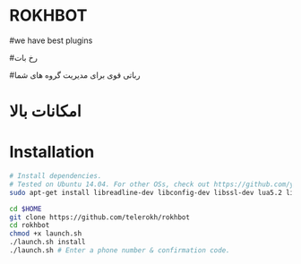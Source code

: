 # ROKHBOT

#we have best plugins 
 
#رخ بات 

#رباتی قوی برای مدیریت گروه های شما

# امکانات بالا



# Installation

```sh
# Install dependencies.
# Tested on Ubuntu 14.04. For other OSs, check out https://github.com/yagop/telegram-bot/wiki/Installation
sudo apt-get install libreadline-dev libconfig-dev libssl-dev lua5.2 liblua5.2-dev libevent-dev make autoconf unzip git redis-server g++ libjansson-dev libpython-dev expat libexpat1-dev

cd $HOME
git clone https://github.com/telerokh/rokhbot
cd rokhbot
chmod +x launch.sh
./launch.sh install
./launch.sh # Enter a phone number & confirmation code.
```
